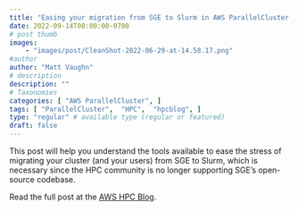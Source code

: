```yaml
---
title: "Easing your migration from SGE to Slurm in AWS ParallelCluster 3"
date: 2022-09-14T00:00:00-0700
# post thumb
images:
    - "images/post/CleanShot-2022-06-29-at-14.58.17.png"
#author
author: "Matt Vaughn"
# description
description: ""
# Taxonomies
categories: [ "AWS ParallelCluster", ]
tags: [ "ParallelCluster",  "HPC",  "hpcblog", ]
type: "regular" # available type (regular or featured)
draft: false
---
```


This post will help you understand the tools available to ease the stress of migrating your cluster (and your users) from SGE to Slurm, which is necessary since the HPC community is no longer supporting SGE’s open-source codebase.

Read the full post at the [AWS HPC Blog](https://aws.amazon.com/blogs/hpc/easing-your-migration-from-sge-to-slurm-in-aws-parallelcluster-3/).
